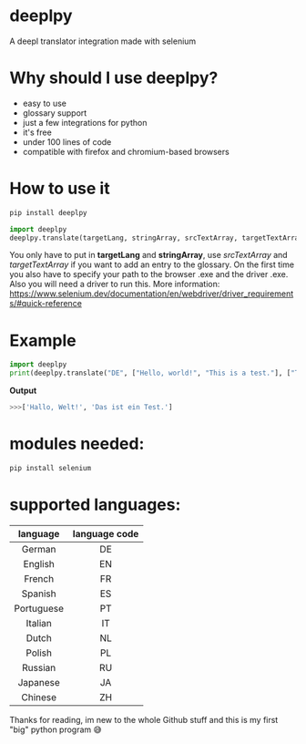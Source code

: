 # deeplpy
A deepl translator integration made with selenium

# Why should I use deeplpy?
* easy to use
* glossary support
* just a few integrations for python
* it's free
* under 100 lines of code
* compatible with firefox and chromium-based browsers
# How to use it
```bat
pip install deeplpy
```
```python
import deeplpy
deeplpy.translate(targetLang, stringArray, srcTextArray, targetTextArray)
```
You only have to put in **targetLang** and **stringArray**, use *srcTextArray* and *targetTextArray* if you want to add an entry to the glossary.
On the first time you also have to specify your path to the browser .exe and the driver .exe.
Also you will need a driver to run this. More information: https://www.selenium.dev/documentation/en/webdriver/driver_requirements/#quick-reference

# Example
```python
import deeplpy
print(deeplpy.translate("DE", ["Hello, world!", "This is a test."], ["This"], ["Das"]))
```
**Output**
```python
>>>['Hallo, Welt!', 'Das ist ein Test.']
```

# modules needed:
```bat
pip install selenium
```

# supported languages:
| language      | language code |
| :-----------: |:-------------:|
| German        | DE            |
| English       | EN            |
| French        | FR            |
| Spanish       | ES            |
| Portuguese    | PT            |
| Italian       | IT            |
| Dutch         | NL            |
| Polish        | PL            |
| Russian       | RU            |
| Japanese      | JA            |
| Chinese       | ZH            |


Thanks for reading, im new to the whole Github stuff and this is my first "big" python program :sweat_smile:
